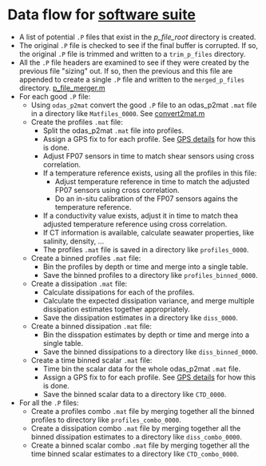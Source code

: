 # Data flow for [software suite](https://github.com/jessecusack/perturb/tree/main)

- A list of potential `.P` files that exist in the *p_file_root* directory is created.
- The original `.P` file is checked to see if the final buffer is corrupted. If so, the original `.P` file is trimmed and written to a `trim_p_files` directory.
- All the `.P` file headers are examined to see if they were created by the previous file "sizing" out. If so, then the previous and this file are appended to create a single `.P` file and written to the `merged_p_files` directory. [p_file_merger.m](../Code/p_file_merger.m)
- For each good `.P` file:
  * Using `odas_p2mat` convert the good `.P` file to an odas_p2mat `.mat` file in a directory like `Matfiles_0000`. See [convert2mat.m](../Code/convert2mat.m)
  * Create the profiles `.mat` file:
    - Split the odas_p2mat `.mat` file into profiles.
    - Assign a GPS fix to for each profile. See [GPS details](GPS.details.md) for how this is done.
    - Adjust FP07 sensors in time to match shear sensors using cross correlation.
    - If a temperature reference exists, using all the profiles in this file:
      * Adjust temperature reference in time to match the adjusted FP07 sensors using cross correlation.
      * Do an in-situ calibration of the FP07 sensors agains the temperature reference.
    - If a conductivity value exists, adjust it in time to match thea adjusted temperature reference using cross correlation.
    - If CT information is available, calculate seawater properties, like salinity, density, ...
    - The profiles `.mat` file is saved in a directory like `profiles_0000`.
  * Create a binned profiles `.mat` file:
    - Bin the profiles by depth or time and merge into a single table.
    - Save the binned profiles to a directory like `profiles_binned_0000`.
  * Create a dissipation `.mat` file:
    - Calculate dissipations for each of the profiles.
    - Calculate the expected dissipation variance, and merge multiple dissipation estimates together appropriately.
    - Save the dissipation estimates in a directory like `diss_0000`.
  * Create a binned dissipation `.mat` file:
    - Bin the disspation estimates by depth or time and merge into a single table.
    - Save the binned dissipations to a directory like `diss_binned_0000`.
  * Create a time binned scalar `.mat` file:
    - Time bin the scalar data for the whole odas_p2mat `.mat` file.
    - Assign a GPS fix to for each profile. See [GPS details](GPS.details.md) for how this is done.
    - Save the binned scalar data to a directory like `CTD_0000`.
- For all the `.P` files:
  * Create a profiles combo `.mat` file by merging together all the binned profiles to directory like `profiles_combo_0000`.
  * Create a dissipation combo `.mat` file by merging together all the binned dissipation estimates to a directory like `diss_combo_0000`.
  * Create a binned scalar combo `.mat` file by merging together all the time binned scalar estimates to a directory like `CTD_combo_0000`.

